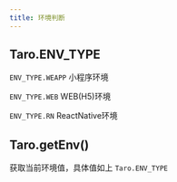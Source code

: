 ```yaml
---
title: 环境判断
---
```


## Taro.ENV_TYPE

`ENV_TYPE.WEAPP` 小程序环境

`ENV_TYPE.WEB` WEB(H5)环境

`ENV_TYPE.RN` ReactNative环境

## Taro.getEnv()

获取当前环境值，具体值如上 `Taro.ENV_TYPE`
